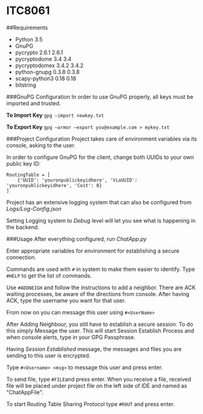 # ITC8061

##Requirements
- Python 3.5
- GnuPG
- pycrypto 2.6.1 2.6.1
- pycryptodome 3.4 3.4
- pycryptodomex 3.4.2 3.4.2
- python-gnupg 0.3.8 0.3.8
- scapy-python3 0.18 0.18
- bitstring

###GnuPG Configuration
In order to use GnuPG properly, all keys must be imported and trusted.

**To Import Key**
`gpg —import newkey.txt`

**To Export Key**
`gpg —armor —export you@example.com > mykey.txt`

###Project Configuration
Project takes care of environment variables via its console, asking to the user.

In order to configure GnuPG for the client, change both UUIDs to your own public key ID:

```
RoutingTable = [
    {'UUID': 'youronpublickeyidhere', 'ViaUUID': 'youronpublickeyidhere', 'Cost': 0}
]
```
Project has an extensive logging system that can also be configured from *Logs/Log-Config.json*

Setting Logging system to *Debug* level will let you see what is happening in the backend.

###Usage
After everything configured, run *ChatApp.py*

Enter appropriate variables for environment for establishing a secure connection.

Commands are used with `#` in system to make them easier to identify. Type `#HELP` to get the list of commands.

Use `#ADDNEIGH` and follow the instructions to add a neighbor. There are ACK waiting processes, be aware of the directions from console. After having ACK, type the username you want for that user.

From now on you can message this user using `#<UserName>`

After Adding Neighbour, you still have to establish a secure session. To do this simply Message the user. This will start Session Establish Process and when console alerts, type in your GPG Passphrase.

Having *Session Established* message, the messages and files you are sending to this user is encrypted.

Type `#<Username> <msg>` to message this user and press enter.

To send file, type `#FILE`and press enter. When you receive a file, received file will be placed under project file on the left side of IDE and named as "ChatAppFile".

To start Routing Table Sharing Protocol type `#ROUT` and press enter.

